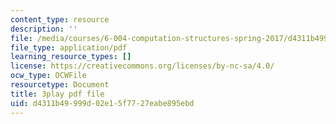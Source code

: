 ```yaml
---
content_type: resource
description: ''
file: /media/courses/6-004-computation-structures-spring-2017/d4311b49999d02e15f7727eabe895ebd_3eQh_W8YF_g.pdf
file_type: application/pdf
learning_resource_types: []
license: https://creativecommons.org/licenses/by-nc-sa/4.0/
ocw_type: OCWFile
resourcetype: Document
title: 3play pdf file
uid: d4311b49-999d-02e1-5f77-27eabe895ebd
---
```

